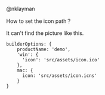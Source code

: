 @nklayman 

How to set the icon path？

It can't find the picture like this.

    builderOptions: {
        productName: 'demo',
        'win': {
          'icon': 'src/assets/icon.ico'
        },
        mac: {
          icon: 'src/assets/icon.icns'
        }
    }

